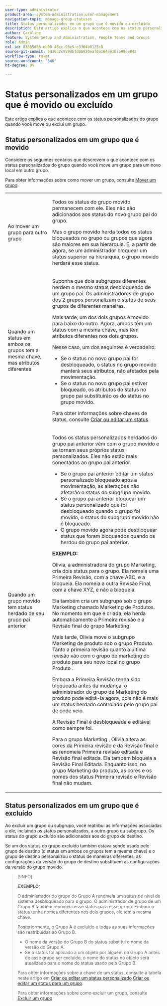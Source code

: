 ```yaml
---
user-type: administrator
product-area: system-administration;user-management
navigation-topic: manage-group-statuses
title: Status personalizados em um grupo que é movido ou excluído
description: Este artigo explica o que acontece com os status personalizados do grupo quando você move ou exclui um grupo.
author: Caroline
feature: System Setup and Administration, People Teams and Groups
role: Admin
exl-id: 83885d86-eb00-46cc-93e9-e3364b6125e8
source-git-commit: 5d36c2c959dbfd00920eaf0a16409102b99de042
workflow-type: tm+mt
source-wordcount: '848'
ht-degree: 0%

---
```


# Status personalizados em um grupo que é movido ou excluído

Este artigo explica o que acontece com os status personalizados do grupo quando você move ou exclui um grupo.

## Status personalizados em um grupo que é movido

Considere os seguintes cenários que descrevem o que acontece com os status personalizados do grupo quando você move um grupo para um novo local em outro grupo.

Para obter informações sobre como mover um grupo, consulte [Mover um grupo](../../../administration-and-setup/manage-groups/create-and-manage-groups/move-a-group.md).

<table style="table-layout:auto"> 
 <col> 
 </col> 
 <col> 
 </col> 
 <tbody> 
  <tr> 
   <td role="rowheader">Ao mover um grupo para outro grupo </td> 
   <td> <p>Todos os status do grupo movido permanecem com ele. Eles não são adicionados aos status do novo grupo pai do grupo.</p> <p>Mas o grupo movido herda todos os status bloqueados no grupo ou grupos que agora são maiores em sua hierarquia. E, a partir de agora, se um administrador bloquear um status superior na hierarquia, o grupo movido herdará esse status.</p> </td> 
  </tr> 
  <tr> 
   <td role="rowheader">Quando um status em ambos os grupos tem a mesma chave, mas atributos diferentes</td> 
   <td> <p>Suponha que dois subgrupos diferentes herdem o mesmo status desbloqueado de um grupo pai. Os administradores de grupo dos 2 grupos personalizam o status de seus grupos de diferentes maneiras.</p> <p>Mais tarde, um dos dois grupos é movido para baixo do outro. Agora, ambos têm um status com a mesma chave, mas têm atributos diferentes nos dois grupos.</p> <p>Nesse caso, um dos seguintes é verdadeiro:</p> 
    <ul> 
     <li>Se o status no novo grupo pai for desbloqueado, o status no grupo movido manterá seus atributos, não afetados pela movimentação.</li> 
     <li>Se o status no novo grupo pai estiver bloqueado, os atributos do status no grupo pai substituirão os do status no grupo movido.</li> 
    </ul> <p>Para obter informações sobre chaves de status, consulte <a href="../../../administration-and-setup/customize-workfront/creating-custom-status-and-priority-labels/create-or-edit-a-status.md" class="MCXref xref">Criar ou editar um status</a>.</p> </td> 
  </tr> 
  <tr> 
   <td>Quando um grupo movido tem status herdado de seu grupo pai anterior </td> 
   <td> <p>Todos os status personalizados herdados do grupo pai anterior vêm com o grupo movido e se tornam seus próprios status personalizados. Eles não estão mais conectados ao grupo pai anterior.</p> 
    <ul> 
     <li>Se o grupo pai anterior editar um status personalizado bloqueado após a movimentação, as alterações não afetarão o status do subgrupo movido.</li> 
     <li>Se o grupo pai anterior bloquear um status personalizado que foi desbloqueado quando o grupo foi movido, o status do subgrupo movido não é bloqueado.</li> 
     <li>O grupo movido agora pode desbloquear status que foram bloqueados quando os herdou do grupo pai anterior.</li> 
    </ul> 
     <p><b>EXEMPLO:</b><p> 
     <p>Olivia, a administradora do grupo Marketing, cria dois status para o grupo. Ela nomeia uma Primeira Revisão, com a chave ABC, e a bloqueia. Ela nomeia a outra Revisão Final, com a chave XYZ, e não a bloqueia.</p> 
     <p>Ela também cria um subgrupo sob o grupo Marketing chamado Marketing de Produtos. No momento em que é criada, ela herda automaticamente a Primeira revisão e a Revisão final do grupo Marketing.</p> 
     <p>Mais tarde, Olivia move o subgrupo Marketing de produto sob o grupo Produto. Tanto a primeira revisão quanto a última revisão vão com o grupo de marketing do produto para seu novo local no grupo Produto .</p> 
     <p>Embora a Primeira Revisão tenha sido bloqueada antes da mudança, o administrador do grupo de Marketing do produto pode editá-la agora, pois não é mais um status herdado controlado pelo grupo pai de onde veio.</p> 
     <p>A Revisão Final é desbloqueada e editável como sempre foi.</p> 
     <p>Para o grupo Marketing , Olivia altera as cores da Primeira revisão e da Revisão final e as renomeia Primeira revisão editada e Revisão final editada. Ela também bloqueia a Revisão Final Editada. Enquanto isso, no grupo Marketing do produto, as cores e os nomes dos status Primeira revisão e Revisão final não mudam.</p> 
    </div> </td> 
  </tr> 
 </tbody> 
</table>

## Status personalizados em um grupo que é excluído

Ao excluir um grupo ou subgrupo, você reatribui as informações associadas a ele, incluindo os status personalizados, a outro grupo ou subgrupo. Os status do grupo excluído são adicionados aos do grupo de destino.

Se um dos status do grupo excluído também estava sendo usado pelo grupo de destino (o status em ambos os grupos tem a mesma chave) e o grupo de destino personalizou o status de maneiras diferentes, as configurações da versão do grupo de destino substituem as configurações da versão do grupo movido.

>[!INFO]
>
>**EXEMPLO:**
>
>O administrador do grupo do Grupo A renomeia um status de nível de sistema desbloqueado para o grupo. O administrador de grupo de um Grupo B também renomeia esse status para esse grupo. Embora o status tenha nomes diferentes nos dois grupos, ele tem a mesma chave.
>
>Posteriormente, o Grupo A é excluído e todas as suas informações são reatribuídas ao Grupo B.
>
>* O nome da versão do Grupo B do status substitui o nome da versão do Grupo A.
>* Se o status foi aplicado a um objeto por alguém no Grupo A antes de esse grupo ser excluído, o nome do status no objeto será atualizado para o nome do status usado pelo Grupo B.
>
>Para obter informações sobre a chave de um status, consulte a tabela neste artigo em [Criar ou editar um status personalizado](../../../administration-and-setup/customize-workfront/creating-custom-status-and-priority-labels/create-or-edit-a-status.md#create) [Criar ou editar um status para um grupo](../../../administration-and-setup/manage-groups/manage-group-statuses/create-or-edit-a-group-status.md#create).
>
>Para obter informações sobre como excluir um grupo, consulte [Excluir um grupo](../../../administration-and-setup/manage-groups/create-and-manage-groups/delete-a-group.md).
